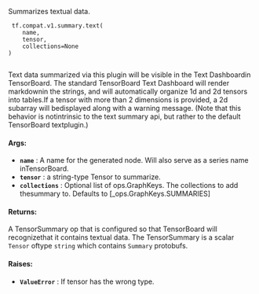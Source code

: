 Summarizes textual data.

```
 tf.compat.v1.summary.text(
    name,
    tensor,
    collections=None
)
 
```

Text data summarized via this plugin will be visible in the Text Dashboardin TensorBoard. The standard TensorBoard Text Dashboard will render markdownin the strings, and will automatically organize 1d and 2d tensors into tables.If a tensor with more than 2 dimensions is provided, a 2d subarray will bedisplayed along with a warning message. (Note that this behavior is notintrinsic to the text summary api, but rather to the default TensorBoard textplugin.)

#### Args:
- **`name`** : A name for the generated node. Will also serve as a series name inTensorBoard.
- **`tensor`** : a string-type Tensor to summarize.
- **`collections`** : Optional list of ops.GraphKeys.  The collections to add thesummary to.  Defaults to [_ops.GraphKeys.SUMMARIES]


#### Returns:
A TensorSummary op that is configured so that TensorBoard will recognizethat it contains textual data. The TensorSummary is a scalar  `Tensor`  oftype  `string`  which contains  `Summary`  protobufs.

#### Raises:
- **`ValueError`** : If tensor has the wrong type.

